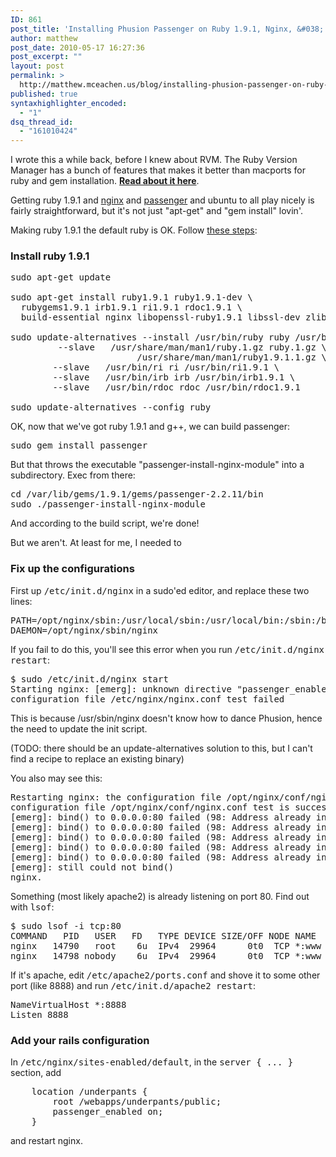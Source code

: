 ```yaml
---
ID: 861
post_title: 'Installing Phusion Passenger on Ruby 1.9.1, Nginx, &#038; Ubuntu 10.04'
author: matthew
post_date: 2010-05-17 16:27:36
post_excerpt: ""
layout: post
permalink: >
  http://matthew.mceachen.us/blog/installing-phusion-passenger-on-ruby-1-9-1-nginx-ubuntu-10-04-861.html
published: true
syntaxhighlighter_encoded:
  - "1"
dsq_thread_id:
  - "161010424"
---
```

<div class="message">I wrote this a while back, before I knew about RVM. The Ruby Version Manager has a bunch of features that makes it better than macports for ruby and gem installation. <a href="upgrading-to-rails-3-on-mac-os-x-and-ubuntu-966.html"><strong>Read about it here</strong></a>.</div>


Getting ruby 1.9.1 and <a href="http://nginx.org/en/">nginx</a> and <a href="http://www.modrails.com/install.html">passenger</a> and ubuntu to all play nicely is fairly straightforward, but it's not just "apt-get" and "gem install" lovin'.

Making ruby 1.9.1 the default ruby is OK. Follow <a href="http://michalf.me/blog:make-ruby-1-9-default-on-ubuntu-9-10-karmic-koala">these steps</a>:

<!--more-->

<h3>Install ruby 1.9.1</h3>

<pre class="lang:bash decode:1 " >
sudo apt-get update

sudo apt-get install ruby1.9.1 ruby1.9.1-dev \
  rubygems1.9.1 irb1.9.1 ri1.9.1 rdoc1.9.1 \
  build-essential nginx libopenssl-ruby1.9.1 libssl-dev zlib1g-dev

sudo update-alternatives --install /usr/bin/ruby ruby /usr/bin/ruby1.9.1 400 \
         --slave   /usr/share/man/man1/ruby.1.gz ruby.1.gz \
                        /usr/share/man/man1/ruby1.9.1.1.gz \
        --slave   /usr/bin/ri ri /usr/bin/ri1.9.1 \
        --slave   /usr/bin/irb irb /usr/bin/irb1.9.1 \
        --slave   /usr/bin/rdoc rdoc /usr/bin/rdoc1.9.1

sudo update-alternatives --config ruby
</pre>

OK, now that we've got ruby 1.9.1 and g++, we can build passenger:

<pre class="lang:bash decode:1 " >
sudo gem install passenger
</pre>

But that throws the executable "passenger-install-nginx-module" into  a subdirectory. Exec from there:

<pre class="lang:bash decode:1 " >
cd /var/lib/gems/1.9.1/gems/passenger-2.2.11/bin
sudo ./passenger-install-nginx-module
</pre>

And according to the build script, we're done!

But we aren't. At least for me, I needed to

<h3>Fix up the configurations</h3>

First up <tt>/etc/init.d/nginx</tt> in a sudo'ed editor, and replace these two lines:

<pre class="lang:bash decode:1 " >
PATH=/opt/nginx/sbin:/usr/local/sbin:/usr/local/bin:/sbin:/bin:/usr/sbin:/usr/bin
DAEMON=/opt/nginx/sbin/nginx
</pre>

If you fail to do this, you'll see this error when you run <tt>/etc/init.d/nginx restart</tt>: 

<pre>$ sudo /etc/init.d/nginx start
Starting nginx: [emerg]: unknown directive "passenger_enabled" in /etc/nginx/sites-enabled/default:32
configuration file /etc/nginx/nginx.conf test failed
</pre>

This is because /usr/sbin/nginx doesn't know how to dance Phusion, hence the need to update the init script.

(TODO: there should be an update-alternatives solution to this, but I can't find a recipe to replace an existing binary)

You also may see this:

<pre>Restarting nginx: the configuration file /opt/nginx/conf/nginx.conf syntax is ok
configuration file /opt/nginx/conf/nginx.conf test is successful
[emerg]: bind() to 0.0.0.0:80 failed (98: Address already in use)
[emerg]: bind() to 0.0.0.0:80 failed (98: Address already in use)
[emerg]: bind() to 0.0.0.0:80 failed (98: Address already in use)
[emerg]: bind() to 0.0.0.0:80 failed (98: Address already in use)
[emerg]: bind() to 0.0.0.0:80 failed (98: Address already in use)
[emerg]: still could not bind()
nginx.
</pre>

Something (most likely apache2) is already listening on port 80. Find out with <tt>lsof</tt>:

<pre class="lang:bash decode:1 " >$ sudo lsof -i tcp:80
COMMAND   PID   USER   FD   TYPE DEVICE SIZE/OFF NODE NAME
nginx   14790   root    6u  IPv4  29964      0t0  TCP *:www (LISTEN)
nginx   14798 nobody    6u  IPv4  29964      0t0  TCP *:www (LISTEN)
</pre>

If it's apache, edit <tt>/etc/apache2/ports.conf</tt> and shove it to some other port (like 8888) and run <tt>/etc/init.d/apache2 restart</tt>:

<pre>
NameVirtualHost *:8888
Listen 8888
</pre>

<h3>Add your rails configuration</h3>

In <tt>/etc/nginx/sites-enabled/default</tt>, in the <tt>server { ... }</tt> section, add

<pre>
	location /underpants {
		root /webapps/underpants/public;
		passenger_enabled on;
	}
</pre>

and restart nginx.
